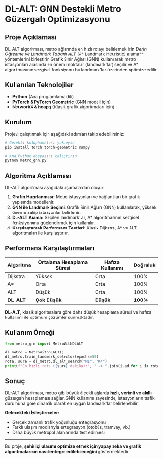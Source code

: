 # DL-ALT: GNN Destekli Metro Güzergah Optimizasyonu

## Proje Açıklaması

DL-ALT algoritması, metro ağlarında en hızlı rotayı belirlemek için *Derin Öğrenme ve Landmark Tabanlı ALT (A** Landmark Heuristic) arama*\* yöntemlerini birleştirir. Grafik Sinir Ağları (GNN) kullanılarak metro istasyonları arasında en önemli noktalar (landmark'lar) seçilir ve A\* algoritmasının sezgisel fonksiyonu bu landmark'lar üzerinden optimize edilir.

## Kullanılan Teknolojiler

- **Python** (Ana programlama dili)
- **PyTorch & PyTorch Geometric** (GNN modeli için)
- **NetworkX & heapq** (Klasik grafik algoritmaları için)

## Kurulum

Projeyi çalıştırmak için aşağıdaki adımları takip edebilirsiniz:

```bash
# Gerekli kütüphaneleri yükleyin
pip install torch torch-geometric numpy

# Ana Python dosyasını çalıştırın
python metro_gnn.py
```

## Algoritma Açıklaması

DL-ALT algoritması aşağıdaki aşamalardan oluşur:

1. **Grafın Hazırlanması:** Metro istasyonları ve bağlantıları bir grafik yapısında modellenir.
2. **GNN ile Landmark Seçimi:** Grafik Sinir Ağları (GNN) kullanılarak, yüksek öneme sahip istasyonlar belirlenir.
3. **DL-ALT Arama:** Seçilen landmark'lar, A\* algoritmasının sezgisel fonksiyonunu güçlendirmek için kullanılır.
4. **Karşılaştırmalı Performans Testleri:** Klasik Dijkstra, A\* ve ALT algoritmaları ile karşılaştırılır.

## Performans Karşılaştırmaları

| Algoritma  | Ortalama Hesaplama Süresi | Hafıza Kullanımı | Doğruluk |
| ---------- | ------------------------- | ---------------- | -------- |
| Dijkstra   | Yüksek                    | Orta             | 100%     |
| A\*        | Orta                      | Orta             | 100%     |
| ALT        | Düşük                     | Orta             | 100%     |
| **DL-ALT** | **Çok Düşük**             | **Düşük**        | **100%** |

**DL-ALT**, klasik algoritmalara göre daha düşük hesaplama süresi ve hafıza kullanımı ile optimum çözümler sunmaktadır.

## Kullanım Örneği

```python
from metro_gnn import MetroWithDLALT

dl_metro = MetroWithDLALT()
dl_metro.train_landmark_selector(epochs=50)
rota, sure = dl_metro.dl_alt_search("M1", "K4")
print(f"En hızlı rota ({sure} dakika):", " -> ".join(i.ad for i in rota))
```

## Sonuç

DL-ALT algoritması, metro gibi büyük ölçekli ağlarda **hızlı, verimli ve akıllı** güzergah hesaplaması sağlar. GNN kullanımı sayesinde, istasyonların trafik durumuna göre dinamik olarak en uygun landmark'lar belirlenebilir.

**Gelecekteki İyileştirmeler:**

- Gerçek zamanlı trafik yoğunluğu entegrasyonu
- Farklı ulaşım modlarıyla entegrasyon (otobüs, tramvay, vb.)
- Daha büyük metropol alanlarında test edilmesi

---

Bu proje, **şehir içi ulaşımı optimize etmek için yapay zeka ve grafik algoritmalarının nasıl entegre edilebileceğini** göstermektedir.



